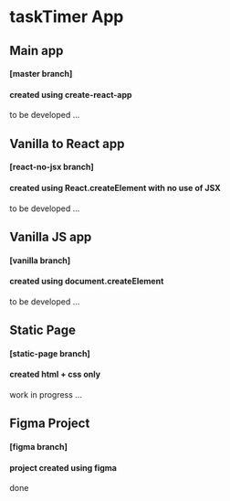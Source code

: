 # taskTimer App

## Main app
#### [master branch]
#### created using create-react-app
to be developed ...

## Vanilla to React app
#### [react-no-jsx branch]
#### created using React.createElement with no use of JSX
to be developed ...

## Vanilla JS app
#### [vanilla branch]
#### created using document.createElement
to be developed ...

## Static Page
#### [static-page branch]
#### created html + css only
work in progress ...

## Figma Project
#### [figma branch]
#### project created using figma
done